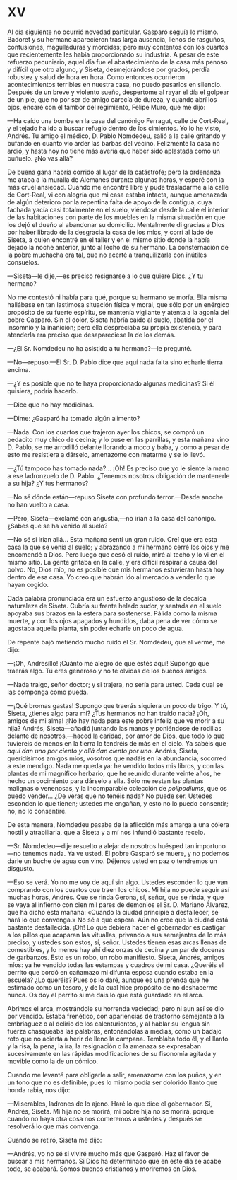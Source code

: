 # XV

Al día siguiente no ocurrió novedad particular. Gasparó seguía lo mismo.
Badoret y su hermano aparecieron tras larga ausencia, llenos de rasguños,
contusiones, magulladuras y mordidas; pero muy contentos con los cuartos que
recientemente les había proporcionado su industria. A pesar de este refuerzo
pecuniario, aquel día fue el abastecimiento de la casa más penoso y difícil que
otro alguno, y Siseta, desmejorándose por grados, perdía robustez y salud de
hora en hora. Como entonces ocurrieron acontecimientos terribles en nuestra
casa, no puedo pasarlos en silencio. Después de un breve y violento sueño,
despertome al rayar el día el golpear de un pie, que no por ser de amigo
carecía de dureza, y cuando abrí los ojos, encaré con el tambor del regimiento,
Felipe Muro, que me dijo:

—Ha caído una bomba en la casa del canónigo Ferragut, calle de Cort-Real, y el
tejado ha ido a buscar refugio dentro de los cimientos. Yo lo he visto, Andrés.
Tu amigo el médico, D. Pablo Nomdedeu, salió a la calle gritando y bufando en
cuanto vio arder las barbas del vecino. Felizmente la casa no ardió, y hasta
hoy no tiene más avería que haber sido aplastada como un buñuelo. ¿No vas allá?

De buena gana habría corrido al lugar de la catástrofe; pero la ordenanza me
ataba a la muralla de Alemanes durante algunas horas, y esperé con la más cruel
ansiedad. Cuando me encontré libre y pude trasladarme a la calle de Cort-Real,
vi con alegría que mi casa estaba intacta, aunque amenazada de algún deterioro
por la repentina falta de apoyo de la contigua, cuya fachada yacía casi
totalmente en el suelo, viéndose desde la calle el interior de las habitaciones
con parte de los muebles en la misma situación en que los dejó el dueño al
abandonar su domicilio. Mentalmente di gracias a Dios por haber librado de la
desgracia la casa de los míos, y corrí al lado de Siseta, a quien encontré en
el taller y en el mismo sitio donde la había dejado la noche anterior, junto al
lecho de su hermano. La consternación de la pobre muchacha era tal, que no
acerté a tranquilizarla con inútiles consuelos.

—Siseta—le dije,—es preciso resignarse a lo que quiere Dios. ¿Y tu hermano?

No me contestó ni había para qué, porque su hermano se moría. Ella misma
hallábase en tan lastimosa situación física y moral, que sólo por un enérgico
propósito de su fuerte espíritu, se mantenía vigilante y atenta a la agonía del
pobre Gasparó. Sin el dolor, Siseta habría caído al suelo, abatida por el
insomnio y la inanición; pero ella despreciaba su propia existencia, y para
atenderla era preciso que desapareciese la de los demás.

—¿El Sr. Nomdedeu no ha asistido a tu hermano?—le pregunté.

—No—repuso.—El Sr. D. Pablo dice que aquí nada falta sino echarle tierra
encima.

—¿Y es posible que no te haya proporcionado algunas medicinas? Si él quisiera,
podría hacerlo.

—Dice que no hay medicinas.

—Dime: ¿Gasparó ha tomado algún alimento?

—Nada. Con los cuartos que trajeron ayer los chicos, se compró un pedacito muy
chico de cecina; y lo puse en las parrillas, y esta mañana vino D. Pablo, se me
arrodilló delante llorando a moco y baba, y como a pesar de esto me resistiera
a dárselo, amenazome con matarme y se lo llevó.

—¿Tú tampoco has tomado nada?... ¡Oh! Es preciso que yo le siente la mano a ese
ladronzuelo de D. Pablo. ¿Tenemos nosotros obligación de mantenerle a su hija?
¿Y tus hermanos?

—No sé dónde están—repuso Siseta con profundo terror.—Desde anoche no han
vuelto a casa.

—Pero, Siseta—exclamé con angustia,—no irían a la casa del canónigo. ¿Sabes que
se ha venido al suelo?

—No sé si irían allá... Esta mañana sentí un gran ruido. Creí que era esta casa
la que se venía al suelo; y abrazando a mi hermano cerré los ojos y me
encomendé a Dios. Pero luego que cesó el ruido, miré al techo y lo vi en el
mismo sitio. La gente gritaba en la calle, y era difícil respirar a causa del
polvo. No, Dios mío, no es posible que mis hermanos estuvieran hasta hoy dentro
de esa casa. Yo creo que habrán ido al mercado a vender lo que hayan cogido.

Cada palabra pronunciada era un esfuerzo angustioso de la decaída naturaleza de
Siseta. Cubría su frente helado sudor, y sentada en el suelo apoyaba sus brazos
en la estera para sostenerse. Pálida como la misma muerte, y con los ojos
apagados y hundidos, daba pena de ver cómo se agostaba aquella planta, sin
poder echarle un poco de agua.

De repente bajó metiendo mucho ruido el Sr. Nomdedeu, que al verme, me dijo:

—¡Oh, Andresillo! ¡Cuánto me alegro de que estés aquí! Supongo que traerás
algo. Tú eres generoso y no te olvidas de los buenos amigos.

—Nada traigo, señor doctor; y si trajera, no sería para usted. Cada cual se las
componga como pueda.

—¡Qué bromas gastas! Supongo que traerás siquiera un poco de trigo. Y tú,
Siseta, ¿tienes algo para mí? ¿Tus hermanos no han traído nada? ¡Oh, amigos de
mi alma! ¿No hay nada para este pobre infeliz que ve morir a su hija? Andrés,
Siseta—añadió juntando las manos y poniéndose de rodillas delante de
nosotros,—haced la caridad, por amor de Dios, que todo lo que tuviereis de
menos en la tierra lo tendréis de más en el cielo. Ya sabéis que *aquí dan uno
por ciento y allá dan ciento por uno*. Andrés, Siseta, queridísimos amigos
míos, vosotros que nadáis en la abundancia, socorred a este mendigo. Nada me
queda ya: he vendido todos mis libros, y con las plantas de mi magnífico
herbario, que he reunido durante veinte años, he hecho un cocimiento para
dárselo a ella. Sólo me restan las plantas malignas o venenosas, y la
incomparable colección de *polipodiums*, que os puedo vender... ¿De veras que
no tenéis nada? No puede ser. Ustedes esconden lo que tienen; ustedes me
engañan, y esto no lo puedo consentir; no, no lo consentiré.

De esta manera, Nomdedeu pasaba de la aflicción más amarga a una cólera hostil
y atrabiliaria, que a Siseta y a mí nos infundió bastante recelo.

—Sr. Nomdedeu—dije resuelto a alejar de nosotros huésped tan importuno—no
tenemos nada. Ya ve usted. El pobre Gasparó se muere, y no podemos darle un
buche de agua con vino. Déjenos usted en paz o tendremos un disgusto.

—Eso se verá. Yo no me voy de aquí sin algo. Ustedes esconden lo que van
comprando con los cuartos que traen los chicos. Mi hija no puede seguir así
muchas horas, Andrés. Que se rinda Gerona, sí, señor, que se rinda, y que se
vaya al infierno con cien mil pares de demonios el Sr. D. Mariano Álvarez, que
ha dicho esta mañana: «Cuando la ciudad principie a desfallecer, se hará lo que
convenga.» No sé a qué espera. Aún no cree que la ciudad está bastante
desfallecida. ¡Oh! Lo que debiera hacer el gobernador es castigar a los pillos
que acaparan las vituallas, privando a sus semejantes de lo más preciso,
y ustedes son estos, sí, señor. Ustedes tienen esas arcas llenas de
comestibles, y lo menos hay ahí diez onzas de cecina y un par de docenas de
garbanzos. Esto es un robo, un robo manifiesto. Siseta, Andrés, amigos míos: ya
he vendido todas las estampas y cuadros de mi casa. ¿Queréis el perrito que
bordó en cañamazo mi difunta esposa cuando estaba en la escuela? ¿Lo queréis?
Pues os lo daré, aunque es una prenda que he estimado como un tesoro, y de la
cual hice propósito de no deshacerme nunca. Os doy el perrito si me dais lo que
está guardado en el arca.

Abrimos el arca, mostrándole su horrenda vaciedad; pero ni aun así se dio por
vencido. Estaba frenético, con apariencias de trastorno semejante a la
embriaguez o al delirio de los calenturientos, y al hablar su lengua sin fuerza
chasqueaba las palabras, entonándolas a medias, como un badajo roto que no
acierta a herir de lleno la campana. Temblaba todo él, y el llanto y la risa,
la pena, la ira, la resignación o la amenaza se expresaban sucesivamente en las
rápidas modificaciones de su fisonomía agitada y movible como la de un cómico.

Cuando me levanté para obligarle a salir, amenazome con los puños, y en un tono
que no es definible, pues lo mismo podía ser dolorido llanto que honda rabia,
nos dijo:

—Miserables, ladrones de lo ajeno. Haré lo que dice el gobernador. Sí, Andrés,
Siseta. Mi hija no se morirá; mi pobre hija no se morirá, porque cuando no haya
otra cosa nos comeremos a ustedes y después se resolverá lo que más convenga.

Cuando se retiró, Siseta me dijo:

—Andrés, yo no sé si viviré mucho más que Gasparó. Haz el favor de buscar a mis
hermanos. Si Dios ha determinado que en este día se acabe todo, se acabará.
Somos buenos cristianos y moriremos en Dios.
